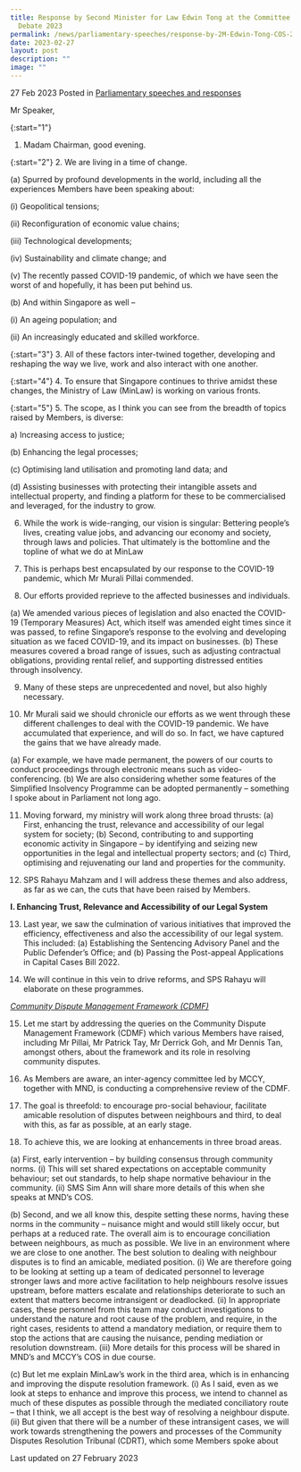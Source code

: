 ```yaml
---
title: Response by Second Minister for Law Edwin Tong at the Committee of Supply
  Debate 2023
permalink: /news/parliamentary-speeches/response-by-2M-Edwin-Tong-COS-2023/
date: 2023-02-27
layout: post
description: ""
image: ""
---
```

27 Feb 2023 Posted in [Parliamentary speeches and responses](/news/parliamentary-speeches) 

Mr Speaker,

{:start="1"}
1.	Madam Chairman, good evening. 

{:start="2"}
2.	We are living in a time of change. 

(a) Spurred by profound developments in the world, including all the experiences
Members have been speaking about:

(i) Geopolitical tensions;

(ii) Reconfiguration of economic value chains;

(iii) Technological developments;

(iv) Sustainability and climate change; and

(v) The recently passed COVID-19 pandemic, of which we have seen the worst of and hopefully, it has been put behind us.

(b) And within Singapore as well –

(i) An ageing population; and

(ii) An increasingly educated and skilled workforce.

{:start="3"}
3.	All of these factors inter-twined together, developing and reshaping the way we live, work and also interact with one another. 

{:start="4"}
4.	To ensure that Singapore continues to thrive amidst these changes, the Ministry of Law (MinLaw) is working on various fronts.

{:start="5"}
5.	The scope, as I think you can see from the breadth of topics raised by Members, is diverse:

a) Increasing access to justice;

(b) Enhancing the legal processes;

(c) Optimising land utilisation and promoting land data; and

(d) Assisting businesses with protecting their intangible assets and intellectual property, and finding a platform for these to be commercialised and leveraged, for the industry to grow.

6.	While the work is wide-ranging, our vision is singular: Bettering people’s lives, creating value jobs, and advancing our economy and society, through laws and policies. That ultimately is the bottomline and the topline of what we do at MinLaw

7.	This is perhaps best encapsulated by our response to the COVID-19 pandemic, which Mr Murali Pillai commended.

8.	Our efforts provided reprieve to the affected businesses and individuals.

(a) We amended various pieces of legislation and also enacted the COVID-19
(Temporary Measures) Act, which itself was amended eight times since it was
passed, to refine Singapore’s response to the evolving and developing situation
as we faced COVID-19, and its impact on businesses.
(b) These measures covered a broad range of issues, such as adjusting contractual
obligations, providing rental relief, and supporting distressed entities through
insolvency.

9.	Many of these steps are unprecedented and novel, but also highly necessary.

10.	Mr Murali said we should chronicle our efforts as we went through these different challenges to deal with the COVID-19 pandemic. We have accumulated that experience, and will do so. In fact, we have captured the gains that we have already made.

(a) For example, we have made permanent, the powers of our courts to conduct
proceedings through electronic means such as video-conferencing.
(b) We are also considering whether some features of the Simplified Insolvency
Programme can be adopted permanently – something I spoke about in
Parliament not long ago.

11.	Moving forward, my ministry will work along three broad thrusts:
(a) First, enhancing the trust, relevance and accessibility of our legal system for
society;
(b) Second, contributing to and supporting economic activity in Singapore – by
identifying and seizing new opportunities in the legal and intellectual property
sectors; and
(c) Third, optimising and rejuvenating our land and properties for the community.

12.	SPS Rahayu Mahzam and I will address these themes and also address, as far as we
can, the cuts that have been raised by Members.

**I. Enhancing Trust, Relevance and Accessibility of our Legal System**

13.	Last year, we saw the culmination of various initiatives that improved the efficiency,
effectiveness and also the accessibility of our legal system. This included:
(a) Establishing the Sentencing Advisory Panel and the Public Defender’s Office;
and
(b) Passing the Post-appeal Applications in Capital Cases Bill 2022.

14.	We will continue in this vein to drive reforms, and SPS Rahayu will elaborate on these programmes.

<u><i>Community Dispute Management Framework (CDMF)</i></u>

15.	Let me start by addressing the queries on the Community Dispute Management Framework (CDMF) which various Members have raised, including Mr Pillai, Mr Patrick Tay, Mr Derrick Goh, and Mr Dennis Tan, amongst others, about the framework and its role in resolving community disputes.

16. As Members are aware, an inter-agency committee led by MCCY, together with MND, is conducting a comprehensive review of the CDMF.

17. The goal is threefold: to encourage pro-social behaviour, facilitate amicable resolution
of disputes between neighbours and third, to deal with this, as far as possible, at an early stage.

18. To achieve this, we are looking at enhancements in three broad areas.

(a) First, early intervention – by building consensus through community norms.
(i) This will set shared expectations on acceptable community behaviour; set
out standards, to help shape normative behaviour in the community.
(ii) SMS Sim Ann will share more details of this when she speaks at MND’s
COS.

(b) Second, and we all know this, despite setting these norms, having these norms
in the community – nuisance might and would still likely occur, but perhaps at a
reduced rate. The overall aim is to encourage conciliation between neighbours,
as much as possible. We live in an environment where we are close to one
another. The best solution to dealing with neighbour disputes is to find an
amicable, mediated position.
(i) We are therefore going to be looking at setting up a team of dedicated
personnel to leverage stronger laws and more active facilitation to help
neighbours resolve issues upstream, before matters escalate and
relationships deteriorate to such an extent that matters become
intransigent or deadlocked.
(ii) In appropriate cases, these personnel from this team may conduct
investigations to understand the nature and root cause of the problem, and
require, in the right cases, residents to attend a mandatory mediation, or
require them to stop the actions that are causing the nuisance, pending
mediation or resolution downstream.
(iii) More details for this process will be shared in MND’s and MCCY’s COS in
due course.

(c) But let me explain MinLaw’s work in the third area, which is in enhancing and
improving the dispute resolution framework.
(i) As I said, even as we look at steps to enhance and improve this process,
we intend to channel as much of these disputes as possible through the
mediated conciliatory route – that I think, we all accept is the best way of
resolving a neighbour dispute.
(ii) But given that there will be a number of these intransigent cases, we will
work towards strengthening the powers and processes of the Community
Disputes Resolution Tribunal (CDRT), which some Members spoke about










<p class="right-side-updated">Last updated on 27 February 2023</p>